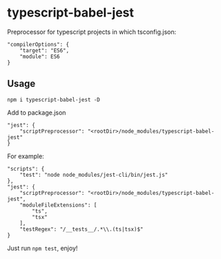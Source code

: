 # typescript-babel-jest
Preprocessor for typescript projects in which tsconfig.json:
```
"compilerOptions": {
    "target": "ES6",
    "module": ES6
}
```
## Usage

```npm i typescript-babel-jest -D```

Add to package.json

```
"jest": {
    "scriptPreprocessor": "<rootDir>/node_modules/typescript-babel-jest"
}
```

For example:

```
"scripts": {
    "test": "node node_modules/jest-cli/bin/jest.js"
},
"jest": {
    "scriptPreprocessor": "<rootDir>/node_modules/typescript-babel-jest",
    "moduleFileExtensions": [
        "ts",
        "tsx"
    ],
    "testRegex": "/__tests__/.*\\.(ts|tsx)$"
}
```

Just run ```npm test```, enjoy!
